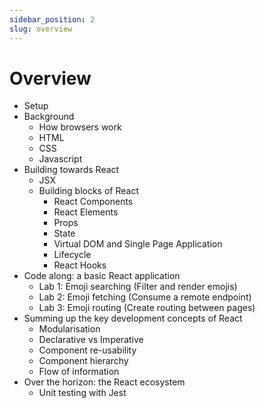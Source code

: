 ```yaml
---
sidebar_position: 2
slug: overview
---
```


# Overview

- Setup
- Background
  - How browsers work
  - HTML
  - CSS
  - Javascript
- Building towards React
  - JSX
  - Building blocks of React
    - React Components
    - React Elements
    - Props
    - State
    - Virtual DOM and Single Page Application
    - Lifecycle
    - React Hooks
- Code along: a basic React application
  - Lab 1: Emoji searching (Filter and render emojis)
  - Lab 2: Emoji fetching (Consume a remote endpoint)
  - Lab 3: Emoji routing (Create routing between pages)
- Summing up the key development concepts of React
  - Modularisation
  - Declarative vs Imperative
  - Component re-usability
  - Component hierarchy
  - Flow of information
- Over the horizon: the React ecosystem
  - Unit testing with Jest
